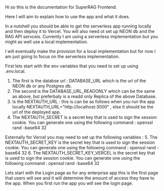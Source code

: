 Hi so this is the documentation for SuperRAG Frontend.

Here I will aim to explain how to use the app and what it does.

In a nutshell you should be able to get the serverless app running locally and then deploy it to Vercel. You will also need ot set up NEON db and the RAG API servceis. Currently I am using a serverless implementation but you might as well use a local implementation.

I will eventually make the provision for a local implementation but for now I am just going to focus on the serverless implementation.

First lets start with the env variables that you need to set up using .env.local.

1. The first is the databse url : DATABASE_URL which is the url of the NEON db or any Postgres db.
2. The second is the DATABASE_URL_READONLY which can be the same as above, but preferbaly is a readd only Replica of the above Database.
3. Is the NEXTAUTH_URL : this is can be as follows when you run the app locally NEXTAUTH_URL="http://localhost:3000" , else it should be the url of the deployed app.
4. The NEXTAUTH_SECRET is a secret key that is used to sign the session cookie. You can generate one using the following command : openssl rand -base64 32

Externally for Vercel you may need to set up the following variables : 5. The NEXTAUTH_SECRET_KEY is the secret key that is used to sign the session cookie. You can generate one using the following command : openssl rand -base64 32 6. The NEXTAUTH_SECRET_KEY_VERCEL is the secret key that is used to sign the session cookie. You can generate one using the following command : openssl rand -base64 32

Lets start with the Login page as for any enterprise app this is the first page that users will see and it will determine the amount of access they have to the app.
When you first run the app you will see the login page.
